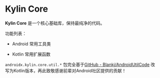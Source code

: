 # Kylin Core

**Kylin Core** 是一个核心基础库，保持最纯净的代码。

功能列表：

- Android 常用工具类

- Kotlin 常用扩展函数

`androidx.kylin.core.util.*`
包完全基于[GitHub - Blankj/AndroidUtilCode](https://github.com/Blankj/AndroidUtilCode/)
改写为Kotlin版本，再此致敬感谢前辈对Android社区提供的贡献！
